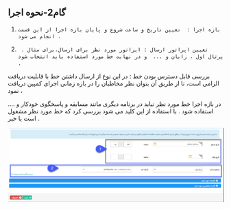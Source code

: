 ﻿## گام2-نحوه اجرا

1.     بازه اجرا :  تعیین تاریخ و ساعت شروع و پایان بازه اجرا از این قسمت انجام می شود .

2.      . تعیین اپراتور ارسال : اپراتور مورد نظر برای ارسال،برای مثال پرتال اول ، رایان و ...  و در نهایت خط مورد استفاده باید انتخاب شود .

بررسی قابل دسترس بودن خط :  در این نوع از ارسال داشتن خط با قابلیت دریافت الزامی است، تا از طریق آن بتوان نظر مخاطبان را در بازه زمانی اجرای کمپین دریافت نمود ،

 در بازه اجرا خط مورد نظر نباید در برنامه دیگری مانند مسابقه و پاسخگوی خودکار و .... استفاده شود .  با استفاده از این کلید می شود بررسی کرد که خط مورد نظر مشغول است یا خیر .
 
 ![](advertising-sendingautoanswer-secondstep.png)
 
 